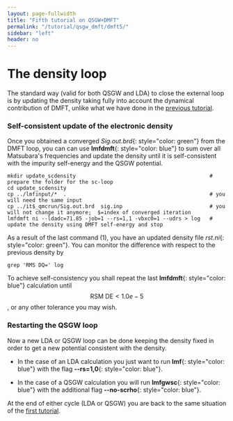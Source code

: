```yaml
---
layout: page-fullwidth
title: "Fifth tutorial on QSGW+DMFT"
permalink: "/tutorial/qsgw_dmft/dmft5/"
sidebar: "left"
header: no
---
```


# The density loop

The standard way (valid for both QSGW and LDA) to close the external loop is by updating the density taking fully into account the dynamical contribution of DMFT, unlike what we have done in the [previous tutorial](https://lordcephei.github.io/tutorial/qsgw_dmft/dmft4). 

### Self-consistent update of the electronic density
Once you obtained a converged *Sig.out.brd*{: style="color: green"} from the DMFT loop, you can can use **lmfdmft**{: style="color: blue"} to sum over all Matsubara's frequencies and update the density until it is self-consistent with the impurity self-energy and the QSGW potential. 

```
mkdir update_scdensity                                           # prepare the folder for the sc-loop
cd update_scdensity
cp ../lmfinput/*  .                                              # you will need the same input
cp ../it$_qmcrun/Sig.out.brd  sig.inp                            # you will not change it anymore;  $=index of converged iteration
lmfdmft ni --ldadc=71.85 -job=1 --rs=1,1 -vbxc0=1 --udrs > log   # update the density using DMFT self-energy and stop
``` 

As a result of the last command (1), you have an updated density file *rst.ni*{: style="color: green"}. You can monitor the difference with respect to the previous density by 
```
grep 'RMS DQ=' log
```

To achieve self-consistency you shall repeat the last **lmfdmft**{: style="color: blue"} calculation until $$ \text{RSM DE} < 1.0e-5 $$, or any other tolerance you may wish.

### Restarting the QSGW loop 
Now a new LDA or QSGW loop can be done keeping the density fixed in order to get a new potential consistent with the density.

+ In the case of an LDA calculation you just want to run **lmf**{: style="color: blue"} with the flag **\-\-rs=1,0**{: style="color: blue"}.

+ In the case of a QSGW calculation you will run **lmfgwsc**{: style="color: blue"} with the additional flag **\-\-no-scrho**{: style="color: blue"}.

At the end of either cycle (LDA or QSGW) you are back to the same situation of the [first tutorial](https://lordcephei.github.io/tutorial/qsgw_dmft/dmft1).
